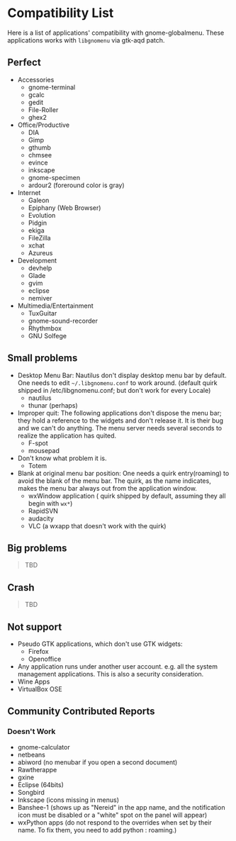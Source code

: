 # Compatibility List #
Here is a list of applications' compatibility with gnome-globalmenu. These applications works with `libgnomenu` via gtk-aqd patch.

## Perfect ##
  * Accessories
    * gnome-terminal
    * gcalc
    * gedit
    * File-Roller
    * ghex2
  * Office/Productive
    * DIA
    * Gimp
    * gthumb
    * chmsee
    * evince
    * inkscape
    * gnome-specimen
    * ardour2 (foreround color is gray)
  * Internet
    * Galeon
    * Epiphany (Web Browser)
    * Evolution
    * Pidgin
    * ekiga
    * FileZilla
    * xchat
    * Azureus
  * Development
    * devhelp
    * Glade
    * gvim
    * eclipse
    * nemiver
  * Multimedia/Entertainment
    * TuxGuitar
    * gnome-sound-recorder
    * Rhythmbox
    * GNU Solfege
## Small problems ##
  * Desktop Menu Bar: Nautilus don't display desktop menu bar by default. One needs to edit `~/.libgnomenu.conf` to work around. (default quirk shipped in /etc/libgnomenu.conf; but don't work for every Locale)
    * nautilus
    * thunar (perhaps)
  * Improper quit: The following applications don't dispose the menu bar; they hold a reference to the widgets and don't release it. It is their bug and we can't do anything. The menu server needs several seconds to realize the application has quited.
    * F-spot
    * mousepad
  * Don't know what problem it is.
    * Totem
  * Blank at original menu bar position: One needs a quirk entry(roaming) to avoid the blank of the menu bar. The quirk, as the name indicates, makes the menu bar always out from the application window.
    * wxWindow application ( quirk shipped by default, assuming they all begin with `wx*`)
    * RapidSVN
    * audacity
    * VLC (a wxapp that doesn't work with the quirk)
## Big problems ##
> TBD

## Crash ##
> TBD

## Not support ##
  * Pseudo GTK applications, which don't use GTK widgets:
    * Firefox
    * Openoffice
  * Any application runs under another user account. e.g. all the system management applications. This is also a security consideration.
  * Wine Apps
  * VirtualBox OSE


## Community Contributed Reports ##
### Doesn't Work ###
  * gnome-calculator
  * netbeans
  * abiword (no menubar if you open a second document)
  * Rawtherappe
  * gxine
  * Eclipse (64bits)
  * Songbird
  * Inkscape (icons missing in menus)
  * Banshee-1 (shows up as "Nereid" in the app name, and the notification icon must be disabled or a "white" spot on the panel will appear)
  * wxPython apps (do not respond to the overrides when set by their name. To fix them, you need to add python : roaming.)
